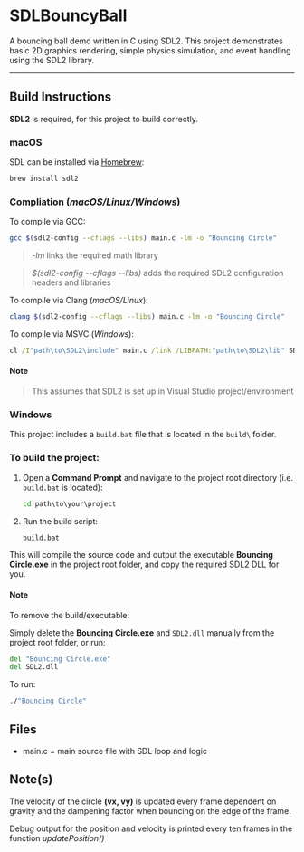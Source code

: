# SDLBouncyBall

A bouncing ball demo written in C using SDL2.
This project demonstrates basic 2D graphics rendering, simple physics simulation, and event handling using the SDL2 library.

---

## Build Instructions

**SDL2** is required, for this project to build correctly.

### macOS
SDL can be installed via [Homebrew](https://brew.sh/):

```bash 
brew install sdl2
```

### Compliation (*macOS/Linux/Windows*)
To compile via GCC:
```bash
gcc $(sdl2-config --cflags --libs) main.c -lm -o "Bouncing Circle"
```
> *-lm* links the required math library

> *$(sdl2-config --cflags --libs)* adds the required SDL2 configuration headers and libraries

To compile via Clang (*macOS/Linux*):
```bash
clang $(sdl2-config --cflags --libs) main.c -lm -o "Bouncing Circle"
```

To compile via MSVC (*Windows*):
```bat
cl /I"path\to\SDL2\include" main.c /link /LIBPATH:"path\to\SDL2\lib" SDL2.lib SDL2main.lib user32.lib gdi32.lib shell32.lib
```
#### Note

> This assumes that SDL2 is set up in Visual Studio project/environment

### Windows

This project includes a `build.bat` file that is located in the `build\` folder.

### To build the project:

1. Open a **Command Prompt** and navigate to the project root directory (i.e. `build.bat` is located):

    ```cmd
    cd path\to\your\project
    ```

2. Run the build script:

    ```cmd
    build.bat
    ```

This will compile the source code and output the executable **Bouncing Circle.exe** in the project root folder, and copy the required SDL2 DLL for you.

#### Note
To remove the build/executable: 

Simply delete the **Bouncing Circle.exe** and `SDL2.dll` manually from the project root folder, or run:

```cmd
del "Bouncing Circle.exe"
del SDL2.dll
```

To run:
```bash
./"Bouncing Circle"
```

## Files

- main.c = main source file with SDL loop and logic 

## Note(s)

The velocity of the circle **(vx, vy)** is updated every frame dependent on gravity and the dampening factor when bouncing on the edge of the frame. 

Debug output for the position and velocity is printed every ten frames in the function *updatePosition()*

